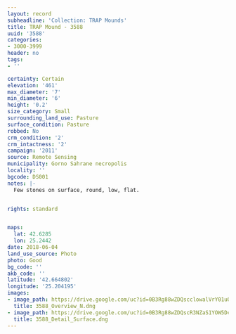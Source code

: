 ```yaml
---
layout: record
subheadline: 'Collection: TRAP Mounds'
title: TRAP Mound - 3588
uuid: '3588'
categories:
- 3000-3999
header: no
tags:
- ''

certainty: Certain
elevation: '461'
max_diameter: '7'
min_diameter: '6'
height: '0.2'
size_category: Small
surrounding_land_use: Pasture
surface_condition: Pasture
robbed: No
crm_condition: '2'
crm_intactness: '2'
campaign: '2011'
source: Remote Sensing
municipality: Gorno Sahrane necropolis
locality: ''
bgcode: DS001
notes: |-
  Few stones on surface, round, low, flat.


rights: standard


maps:
  lat: 42.6285
  lon: 25.2442
date: 2018-06-04
land_use_source: Photo
photo: Good
bg_code: ''
akb_code: ''
latitude: '42.664802'
longitude: '25.204195'
images:
- image_path: https://drive.google.com/uc?id=0B3Rg88wZDQscclowalVrY01uOUE
  title: 3588_Overview_N.dng
- image_path: https://drive.google.com/uc?id=0B3Rg88wZDQscR3NZaS1YOW5Dc3c
  title: 3588_Detail_Surface.dng
---
```

